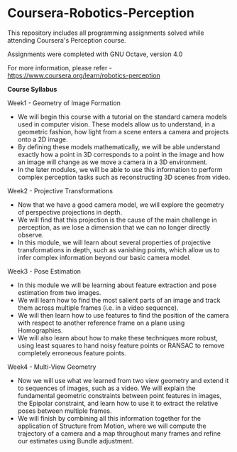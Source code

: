 # Coursera-Robotics-Perception
This repository includes all programming assignments solved while attending Coursera's Perception course.

Assignments were completed with GNU Octave, version 4.0

For more information, please refer - https://www.coursera.org/learn/robotics-perception

**Course Syllabus**

Week1 - Geometry of Image Formation

- We will begin this course with a tutorial on the standard camera models used in computer vision. These models allow us to understand, in a geometric fashion, how light from a scene enters a camera and projects onto a 2D image. 
- By defining these models mathematically, we will be able understand exactly how a point in 3D corresponds to a point in the image and how an image will change as we move a camera in a 3D environment. 
- In the later modules, we will be able to use this information to perform complex perception tasks such as reconstructing 3D scenes from video.


Week2 - Projective Transformations

- Now that we have a good camera model, we will explore the geometry of perspective projections in depth. 
- We will find that this projection is the cause of the main challenge in perception, as we lose a dimension that we can no longer directly observe. 
- In this module, we will learn about several properties of projective transformations in depth, such as vanishing points, which allow us to infer complex information beyond our basic camera model.


Week3 - Pose Estimation

- In this module we will be learning about feature extraction and pose estimation from two images. 
- We will learn how to find the most salient parts of an image and track them across multiple frames (i.e. in a video sequence). 
- We will then learn how to use features to find the position of the camera with respect to another reference frame on a plane using Homographies. 
- We will also learn about how to make these techniques more robust, using least squares to hand noisy feature points or RANSAC to remove completely erroneous feature points.


Week4 - Multi-View Geometry

- Now we will use what we learned from two view geometry and extend it to sequences of images, such as a video. We will explain the fundamental geometric constraints between point features in images, the Epipolar constraint, and learn how to use it to extract the relative poses between multiple frames. 
- We will finish by combining all this information together for the application of Structure from Motion, where we will compute the trajectory of a camera and a map throughout many frames and refine our estimates using Bundle adjustment.
